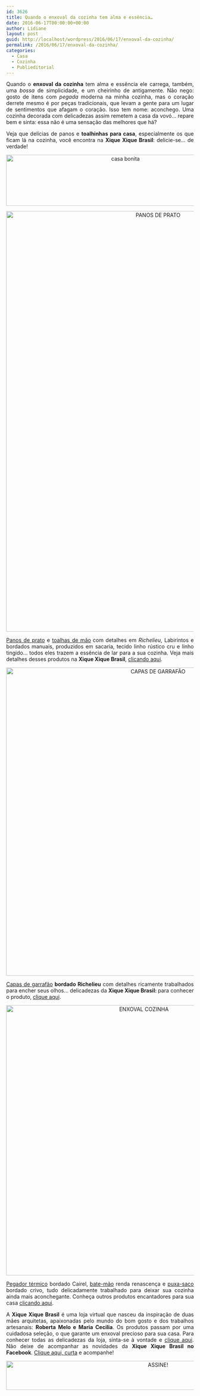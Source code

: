 ```yaml
---
id: 3626
title: Quando o enxoval da cozinha tem alma e essência…
date: 2016-06-17T00:00:00+00:00
author: Lidiane
layout: post
guid: http://localhost/wordpress/2016/06/17/enxoval-da-cozinha/
permalink: /2016/06/17/enxoval-da-cozinha/
categories:
  - Casa
  - Cozinha
  - Publieditorial
---
```

<p align="justify">
  Quando o <strong>enxoval da cozinha</strong> tem alma e essência ele carrega, também, uma <em>bossa</em> de simplicidade, e um cheirinho de antigamente. Não nego: gosto de itens com <em>pegada</em> moderna na minha cozinha, mas o coração derrete mesmo é por peças tradicionais, que levam a gente para um lugar de sentimentos que afagam o coração. Isso tem nome: aconchego. Uma cozinha decorada com delicadezas assim remetem a casa da vovó… repare bem e sinta: essa não é uma sensação das melhores que há?
</p>

<p align="justify">
  Veja que delícias de panos e <strong>toalhinhas para casa</strong>, especialmente os que ficam lá na cozinha, você encontra na <strong>Xique Xique Brasil</strong>: delicie-se… de verdade!
</p>

<p align="center">
  <img class="alignnone size-full wp-image-12667" src="http://www.trololodemulher.com.br/blog/wp-content/uploads/2016/06/casa-bonita.jpg" alt="casa bonita" width="625" height="137" />
</p>

<p align="center">
  <img class="alignnone size-full wp-image-12671" src="http://www.trololodemulher.com.br/blog/wp-content/uploads/2016/06/PANOS-DE-PRATO.jpg" alt="PANOS DE PRATO" width="800" height="1127" />
</p>

<p align="justify">
  <a href="http://www.xiquexiquebrasil.com.br/casa/pano-de-prato" target="_blank">Panos de prato</a> e <a href="http://bit.ly/toalhastrololo" target="_blank">toalhas de mão</a><strong> </strong>com detalhes em <em>Richelieu</em>, Labirintos e bordados manuais, produzidos em sacaria, tecido linho rústico cru e linho tingido&#8230; todos eles trazem a essência de lar para a sua cozinha. Veja mais detalhes desses produtos na <strong>Xique Xique Brasil</strong>, <a href="http://www.xiquexiquebrasil.com.br/casa/pano-de-prato" target="_blank">clicando aqui</a>.
</p>

<p align="center">
  <img class="alignnone size-full wp-image-12666" src="http://www.trololodemulher.com.br/blog/wp-content/uploads/2016/06/CAPAS-DE-GARRAFÃO.jpg" alt="CAPAS DE GARRAFÃO" width="800" height="826" />
</p>

<p align="justify">
  <a href="http://bit.ly/garrafaotrololo" target="_blank">Capas de garrafão</a> <strong>bordado Richelieu</strong> com detalhes ricamente trabalhados para encher seus olhos… delicadezas da <strong>Xique Xique Brasil: </strong>para conhecer o produto,<strong> </strong><a href="http://bit.ly/garrafaotrololo" target="_blank">clique aqui</a>.
</p>

<p align="center">
  <img class="alignnone size-full wp-image-12668" src="http://www.trololodemulher.com.br/blog/wp-content/uploads/2016/06/ENXOVAL-COZINHA.jpg" alt="ENXOVAL COZINHA" width="724" height="724" />
</p>

<p align="justify">
  <a href="http://bit.ly/pegadortrololo" target="_blank">Pegador térmico</a> bordado Cairel, <a href="http://bit.ly/batemaotrololo" target="_blank">bate-mão</a> renda renascença e <a href="http://bit.ly/puxasacotrololo" target="_blank">puxa-saco</a> bordado crivo, tudo delicadamente trabalhado para deixar sua cozinha ainda mais aconchegante. Conheça outros produtos encantadores para sua casa <a href="http://www.xiquexiquebrasil.com.br/casa/casa-diversos" target="_blank">clicando aqui</a>.
</p>

<p align="justify">
  A <strong>Xique Xique Brasil</strong> é uma loja virtual que nasceu da inspiração de duas mães arquitetas, apaixonadas pelo mundo do bom gosto e dos trabalhos artesanais: <strong>Roberta Melo e Maria Cecilia</strong>. Os produtos passam por uma cuidadosa seleção, o que garante um enxoval precioso para sua casa. Para conhecer todas as delicadezas da loja, sinta-se à vontade e <a href="http://www.xiquexiquebrasil.com.br/" target="_blank">clique aqui</a>. Não deixe de acompanhar as novidades da <strong>Xique Xique Brasil no Facebook</strong>. <a href="https://www.facebook.com/XiqueXiqueBrasil/" target="_blank">Clique aqui, curta</a> e acompanhe!
</p>

<p align="center">
  <a href="http://feedburner.google.com/fb/a/mailverify?uri=blogBichaFemea&loc=en_US" target="_blank"><img class="alignnone size-full wp-image-10439" src="http://www.trololodemulher.com.br/blog/wp-content/uploads/2014/09/ASSINE.png" alt="ASSINE!" width="800" height="78" /></a>
</p>

<p align="justify">